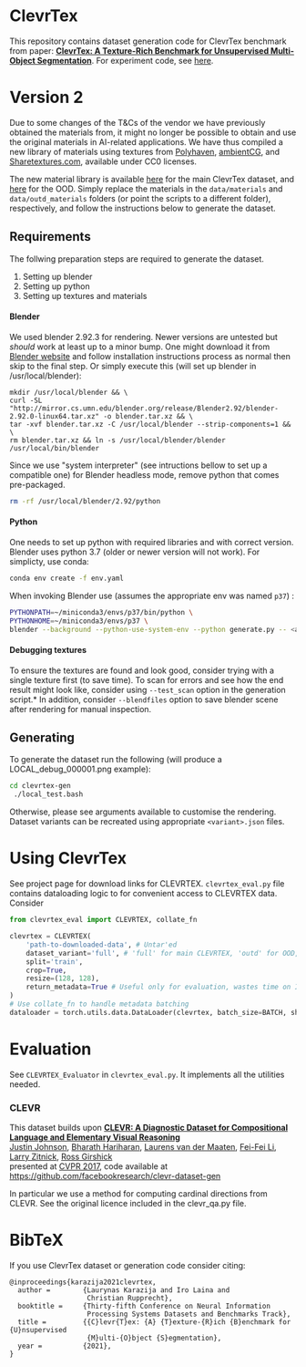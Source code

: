 # ClevrTex

This repository contains dataset generation code for ClevrTex benchmark from paper:
**[ClevrTex: A Texture-Rich Benchmark for Unsupervised Multi-Object Segmentation](https://www.robots.ox.ac.uk/~vgg/research/clevrtex)**.
For experiment code, see [here](https://github.com/karazijal/clevrtex).

# Version 2

Due to some changes of the T&Cs of the vendor we have previously obtained the materials from, it might no longer be possible to obtain and use the original materials in AI-related applications. We have thus compiled a new library of materials using textures from [Polyhaven](https://polyhaven.com/license), [ambientCG](https://ambientcg.com), and [Sharetextures.com](https://www.sharetextures.com/p/license), available under CC0 licenses. 

The new material library is available [here](https://thor.robots.ox.ac.uk/datasets/clevrtex/clevrtexv2_materials.tar.gz) for the main ClevrTex dataset, and [here](https://thor.robots.ox.ac.uk/datasets/clevrtex/clevrtexv2_outd_materials.tar.gz) for the OOD. Simply replace the materials in the `data/materials` and `data/outd_materials` folders (or point the scripts to a different folder), respectively, and follow the instructions below to generate the dataset.


## Requirements

The follwing preparation steps are required to generate the dataset.
1. Setting up blender
2. Setting up python
3. Setting up textures and materials

#### Blender
We used blender 2.92.3 for rendering. Newer versions are untested but _should_ work at least up to a minor bump. One might download it from [Blender website](https://www.blender.org) and follow installation instructions process as normal
then skip to the final step. Or simply execute this (will set up blender in /usr/local/blender):
```
mkdir /usr/local/blender && \
curl -SL "http://mirror.cs.umn.edu/blender.org/release/Blender2.92/blender-2.92.0-linux64.tar.xz" -o blender.tar.xz && \
tar -xvf blender.tar.xz -C /usr/local/blender --strip-components=1 && \
rm blender.tar.xz && ln -s /usr/local/blender/blender /usr/local/bin/blender
```
Since we use "system interpreter" (see intructions bellow to set up a compatible one) for Blender headless mode, remove
python that comes pre-packaged.
```bash
rm -rf /usr/local/blender/2.92/python
```

#### Python
One needs to set up python with required libraries and with correct version. Blender uses python 3.7 
(older or newer version will not work). For simplicty, use conda:
```bash
conda env create -f env.yaml
```
When invoking Blender use (assumes the appropriate env was named `p37`) :
```bash
PYTHONPATH=~/miniconda3/envs/p37/bin/python \
PYTHONHOME=~/miniconda3/envs/p37 \
blender --background --python-use-system-env --python generate.py -- <args>
```


#### Debugging textures
To ensure the textures are found and look good, consider trying with a single texture first (to save time).
To scan for errors and see how the end result might look like, consider using `--test_scan` option in the generation script.*
In addition, consider `--blendfiles` option to save blender scene after rendering for manual inspection. 


## Generating
To generate the dataset run the following (will produce a LOCAL_debug_000001.png example):
```bash
cd clevrtex-gen
 ./local_test.bash
```

Otherwise, please see arguments available to customise the rendering. Dataset variants can be recreated using appropriate 
`<variant>.json` files.

# Using ClevrTex
See project page for download links for CLEVRTEX.
`clevrtex_eval.py` file contains dataloading logic to for convenient access to CLEVRTEX data.
Consider
```python
from clevrtex_eval import CLEVRTEX, collate_fn

clevrtex = CLEVRTEX(
    'path-to-downloaded-data', # Untar'ed
    dataset_variant='full', # 'full' for main CLEVRTEX, 'outd' for OOD, 'pbg','vbg','grassbg','camo' for variants.
    split='train',
    crop=True,
    resize=(128, 128),
    return_metadata=True # Useful only for evaluation, wastes time on I/O otherwise 
)
# Use collate_fn to handle metadata batching
dataloader = torch.utils.data.DataLoader(clevrtex, batch_size=BATCH, shuffle=True, collate_fn=collate_fn)
```

# Evaluation
See `CLEVRTEX_Evaluator` in `clevrtex_eval.py`. It implements all the utilities needed.

### CLEVR
This dataset builds upon
**[CLEVR: A Diagnostic Dataset for Compositional Language and Elementary Visual Reasoning](http://cs.stanford.edu/people/jcjohns/clevr/)**
 <br>
 <a href='http://cs.stanford.edu/people/jcjohns/'>Justin Johnson</a>,
 <a href='http://home.bharathh.info/'>Bharath Hariharan</a>,
 <a href='https://lvdmaaten.github.io/'>Laurens van der Maaten</a>,
 <a href='http://vision.stanford.edu/feifeili/'>Fei-Fei Li</a>,
 <a href='http://larryzitnick.org/'>Larry Zitnick</a>,
 <a href='http://www.rossgirshick.info/'>Ross Girshick</a>
 <br>
 presented at [CVPR 2017](http://cvpr2017.thecvf.com/), code available at https://github.com/facebookresearch/clevr-dataset-gen

In particular we use a method for computing cardinal directions from CLEVR.
See the original licence included in the clevr_qa.py file.

# BibTeX
If you use ClevrTex dataset or generation code consider citing:
```
@inproceedings{karazija2021clevrtex,
  author =        {Laurynas Karazija and Iro Laina and
                   Christian Rupprecht},
  booktitle =     {Thirty-fifth Conference on Neural Information
                   Processing Systems Datasets and Benchmarks Track},
  title =         {{C}levr{T}ex: {A} {T}exture-{R}ich {B}enchmark for {U}nsupervised
                   {M}ulti-{O}bject {S}egmentation},
  year =          {2021},
}
```
